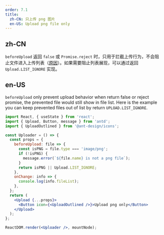 ```yaml
---
order: 7.1
title:
  zh-CN: 只上传 png 图片
  en-US: Upload png file only
---
```


## zh-CN

`beforeUpload` 返回 `false` 或 `Promise.reject` 时，只用于拦截上传行为，不会阻止文件进入上传列表（[原因](https://github.com/ant-design/ant-design/issues/15561#issuecomment-475108235)）。如果需要阻止列表展现，可以通过返回 `Upload.LIST_IGNORE` 实现。

## en-US

`beforeUpload` only prevent upload behavior when return false or reject promise, the prevented file would still show in file list. Here is the example you can keep prevented files out of list by return `UPLOAD.LIST_IGNORE`.

```jsx
import React, { useState } from 'react';
import { Upload, Button, message } from 'antd';
import { UploadOutlined } from '@ant-design/icons';

const Uploader = () => {
  const props = {
    beforeUpload: file => {
      const isPNG = file.type === 'image/png';
      if (!isPNG) {
        message.error(`${file.name} is not a png file`);
      }
      return isPNG || Upload.LIST_IGNORE;
    },
    onChange: info => {
      console.log(info.fileList);
    },
  };
  return (
    <Upload {...props}>
      <Button icon={<UploadOutlined />}>Upload png only</Button>
    </Upload>
  );
};

ReactDOM.render(<Uploader />, mountNode);
```
